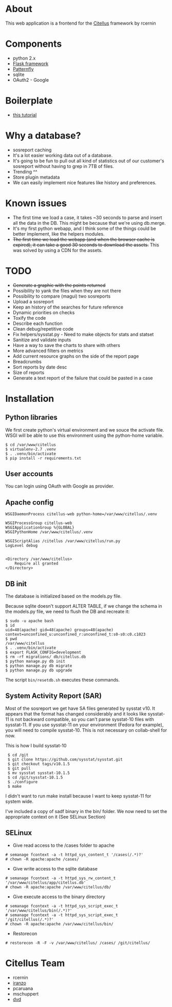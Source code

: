 # About

This web application is a frontend for the [Citellus](https://github.com/zerodayz/citellus) framework by rcernin

# Components

* python 2.x
* [Flask framework](http://flask.pocoo.org/)
* [Patternfly](http://www.patternfly.org)
* sqlite
* OAuth2 - Google


# Boilerplate

* [this tutorial](https://scotch.io/tutorials/build-a-crud-web-app-with-python-and-flask-part-one)


# Why a database?

* sosreport caching
* It's a lot easier working data out of a database. 
* It's going to be fun to pull out all kind of statistics out of our customer's sosreport without having to grep in 7TB of files.
* Trending ^^
* Store plugin metadata
* We can easily implement nice features like history and preferences.

# Known issues
* The first time we load a case, it takes ~30 seconds to parse and insert all the data in the DB. This might be because that we're using db.merge.
* It's my first python webapp, and I think some of the things could be better implement, like the helpers modules.
* ~~The first time we load the webapp (and when the browser cache is expired), it can take a good 30 seconds to download the assets.~~ This was solved by using a CDN for the assets.

# TODO
* ~~Generate a graphic with the points returned~~
* Possibility to yank the files when they are not there
* Possibility to compare (magui) two sosreports
* Upload a sosreport
* Keep an history of the searches for future reference
* Dynamic priorities on checks
* Toxify the code
* Describe each function
* Clean debug/repetitive code
* Fix helpers/sysstat.py - Need to make objects for stats and statset
* Sanitize and validate inputs
* Have a way to save the charts to share with others
* More advanced filters on metrics
* Add current resource graphs on the side of the report page
* Breadcrumbs
* Sort reports by date desc
* Size of reports 
* Generate a text report of the failure that could be pasted in a case

# Installation
## Python libraries

We first create python's virtual environment and we souce the activate file. WSGI will be able to use this environment using the python-home variable.

```
$ cd /var/www/citellus
$ virtualenv-2.7 .venv
$ . .venv/bin/activate
$ pip install -r requirements.txt
```

## User accounts

You can login using OAuth with Google as provider.

## Apache config

```
WSGIDaemonProcess citellus-web python-home=/var/www/citellus/.venv

WSGIProcessGroup citellus-web
WSGIApplicationGroup %{GLOBAL}
WSGIPythonHome /var/www/citellus/.venv

WSGIScriptAlias /citellus /var/www/citellus/run.py
LogLevel debug


<Directory /var/www/citellus>
    Require all granted
</Directory>
```

## DB init

The database is initialized based on the models.py file.

Because sqlite doesn't support ALTER TABLE, if we change the schema in the models.py file, we need to flush the DB and recreate it:

```
$ sudo -u apache bash
$ id
uid=48(apache) gid=48(apache) groups=48(apache) context=unconfined_u:unconfined_r:unconfined_t:s0-s0:c0.c1023
$ pwd
/var/www/citellus
$ . .venv/bin/activate
$ export FLASK_CONFIG=development
$ rm -rf migrations/ db/citellus.db
$ python manage.py db init
$ python manage.py db migrate
$ python manage.py db upgrade
 ```

 The script `bin/resetdb.sh` executes these commands.

## System Activity Report (SAR)
Most of the sosreport we get have SA files generated by sysstat v10. It appears that the format has changed considerably and it looks like sysstat-11 is not backward compatible, so you can't parse sysstat-10 files with sysstat-11. If you use sysstat-11 on your environment (Fedora for example), you will need to compile sysstat-10. This is not necessary on collab-shell for now.

This is how I build sysstat-10
```
 $ cd /git
 $ git clone https://github.com/sysstat/sysstat.git
 $ git checkout tags/v10.1.5
 $ git pull
 $ mv sysstat sysstat-10.1.5
 $ cd /git/sysstat-10.1.5
 $ ./configure
 $ make
```
I didn't want to run make install because I want to keep sysstat-11 for system wide.

I've included a copy of sadf binary in the bin/ folder. We now need to set the appropriate context on it (See SELinux Section)

## SELinux
* Give read access to the /cases folder to apache
```
# semanage fcontext -a -t httpd_sys_content_t '/cases(/.*)?'
# chown -R apache:apache /cases/
```

* Give write access to the sqlite database
```
# semanage fcontext -a -t httpd_sys_rw_content_t '/var/www/citellus/app/citellus.db'
# chown -R apache:apache /var/www/citellus/db/
```

* Give execute access to the binary directory
```
# semanage fcontext -a -t httpd_sys_script_exec_t '/var/www/citellus/bin(/.*)?'
# semanage fcontext -a -t httpd_sys_script_exec_t '/git/citellus(/.*)?'
# chown -R apache:apache /var/www/citellus/bin/
```

* Restorecon
```
# restorecon -R -F -v /var/www/citellus/ /cases/ /git/citellus/
```

# Citellus Team

* rcernin
* [iranzo](https://iranzo.github.io/)
* pcaruana
* mschuppert
* [dvd](https://valleedelisle.com)
